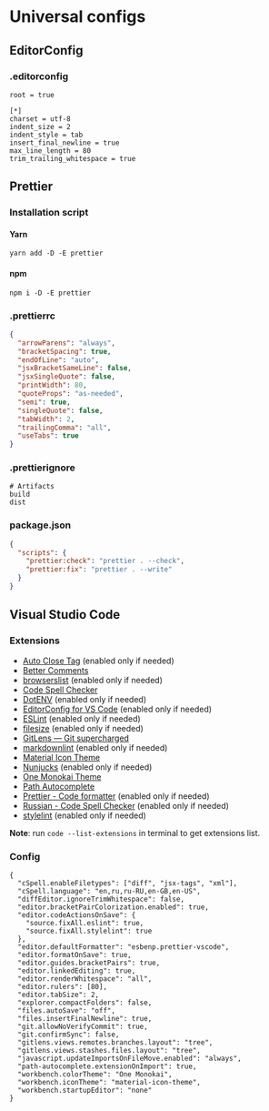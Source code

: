 # Universal configs

## EditorConfig

### .editorconfig

```editor-config
root = true

[*]
charset = utf-8
indent_size = 2
indent_style = tab
insert_final_newline = true
max_line_length = 80
trim_trailing_whitespace = true
```

## Prettier

### Installation script

#### Yarn

```shell
yarn add -D -E prettier
```

#### npm

```shell
npm i -D -E prettier
```

### .prettierrc

```json
{
  "arrowParens": "always",
  "bracketSpacing": true,
  "endOfLine": "auto",
  "jsxBracketSameLine": false,
  "jsxSingleQuote": false,
  "printWidth": 80,
  "quoteProps": "as-needed",
  "semi": true,
  "singleQuote": false,
  "tabWidth": 2,
  "trailingComma": "all",
  "useTabs": true
}
```

### .prettierignore

```ignore
# Artifacts
build
dist
```

### package.json

```json
{
  "scripts": {
    "prettier:check": "prettier . --check",
    "prettier:fix": "prettier . --write"
  }
}
```

## Visual Studio Code

### Extensions

- [Auto Close Tag](https://marketplace.visualstudio.com/items?itemName=formulahendry.auto-close-tag) (enabled only if needed)
- [Better Comments](https://marketplace.visualstudio.com/items?itemName=aaron-bond.better-comments)
- [browserslist](https://marketplace.visualstudio.com/items?itemName=webben.browserslist) (enabled only if needed)
- [Code Spell Checker](https://marketplace.visualstudio.com/items?itemName=streetsidesoftware.code-spell-checker)
- [DotENV](https://marketplace.visualstudio.com/items?itemName=mikestead.dotenv) (enabled only if needed)
- [EditorConfig for VS Code](https://marketplace.visualstudio.com/items?itemName=EditorConfig.EditorConfig) (enabled only if needed)
- [ESLint](https://marketplace.visualstudio.com/items?itemName=dbaeumer.vscode-eslint) (enabled only if needed)
- [filesize](https://marketplace.visualstudio.com/items?itemName=mkxml.vscode-filesize) (enabled only if needed)
- [GitLens — Git supercharged](https://marketplace.visualstudio.com/items?itemName=eamodio.gitlens)
- [markdownlint](https://marketplace.visualstudio.com/items?itemName=DavidAnson.vscode-markdownlint) (enabled only if needed)
- [Material Icon Theme](https://marketplace.visualstudio.com/items?itemName=PKief.material-icon-theme)
- [Nunjucks](https://marketplace.visualstudio.com/items?itemName=ronnidc.nunjucks) (enabled only if needed)
- [One Monokai Theme](https://marketplace.visualstudio.com/items?itemName=azemoh.one-monokai)
- [Path Autocomplete](https://marketplace.visualstudio.com/items?itemName=ionutvmi.path-autocomplete)
- [Prettier - Code formatter](https://marketplace.visualstudio.com/items?itemName=esbenp.prettier-vscode) (enabled only if needed)
- [Russian - Code Spell Checker](https://marketplace.visualstudio.com/items?itemName=streetsidesoftware.code-spell-checker-russian) (enabled only if needed)
- [stylelint](https://marketplace.visualstudio.com/items?itemName=stylelint.vscode-stylelint) (enabled only if needed)

**Note**: run `code --list-extensions` in terminal to get extensions list.

### Config

```jsonc
{
  "cSpell.enableFiletypes": ["diff", "jsx-tags", "xml"],
  "cSpell.language": "en,ru,ru-RU,en-GB,en-US",
  "diffEditor.ignoreTrimWhitespace": false,
  "editor.bracketPairColorization.enabled": true,
  "editor.codeActionsOnSave": {
    "source.fixAll.eslint": true,
    "source.fixAll.stylelint": true
  },
  "editor.defaultFormatter": "esbenp.prettier-vscode",
  "editor.formatOnSave": true,
  "editor.guides.bracketPairs": true,
  "editor.linkedEditing": true,
  "editor.renderWhitespace": "all",
  "editor.rulers": [80],
  "editor.tabSize": 2,
  "explorer.compactFolders": false,
  "files.autoSave": "off",
  "files.insertFinalNewline": true,
  "git.allowNoVerifyCommit": true,
  "git.confirmSync": false,
  "gitlens.views.remotes.branches.layout": "tree",
  "gitlens.views.stashes.files.layout": "tree",
  "javascript.updateImportsOnFileMove.enabled": "always",
  "path-autocomplete.extensionOnImport": true,
  "workbench.colorTheme": "One Monokai",
  "workbench.iconTheme": "material-icon-theme",
  "workbench.startupEditor": "none"
}
```
